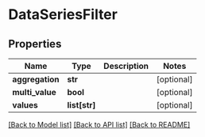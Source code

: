 # DataSeriesFilter

## Properties
Name | Type | Description | Notes
------------ | ------------- | ------------- | -------------
**aggregation** | **str** |  | [optional] 
**multi_value** | **bool** |  | [optional] 
**values** | **list[str]** |  | [optional] 

[[Back to Model list]](../README.md#documentation-for-models) [[Back to API list]](../README.md#documentation-for-api-endpoints) [[Back to README]](../README.md)


